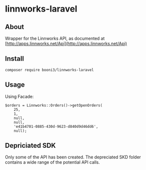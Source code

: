 # linnworks-laravel

## About

Wrapper for the Linnworks API, as documented at [http://apps.linnworks.net/Api](http://apps.linnworks.net/Api)

## Install

    composer require booni3/linnworks-laravel

## Usage

Using Facade:

    $orders = Linnworks::Orders()->getOpenOrders(
        25,
        1,
        null,
        null,
        'e41b4701-0885-430d-9623-d840d9d46dd6',
        null);
        
## Depriciated SDK

Only some of the API has been created. The depreciated SKD folder contains a wide range of the potential API calls.